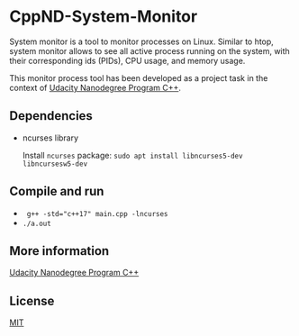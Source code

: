 # CppND-System-Monitor

System monitor is a tool to monitor processes on Linux. Similar to htop, system monitor allows to see all active process running on the system, with their corresponding ids (PIDs), CPU usage, and memory usage.

This monitor process tool has been developed as a project task in the context of [Udacity Nanodegree Program C++](https://github.com/udacity/CppND-System-Monitor).


## Dependencies

* ncurses library 
  
  Install `ncurses` package: ```sudo apt install libncurses5-dev libncursesw5-dev ```


## Compile and run

* ``` g++ -std="c++17" main.cpp -lncurses```
* ``` ./a.out ```

## More information

[Udacity Nanodegree Program C++](https://github.com/udacity/CppND-System-Monitor)


## License

[MIT](https://opensource.org/licenses/MIT)
